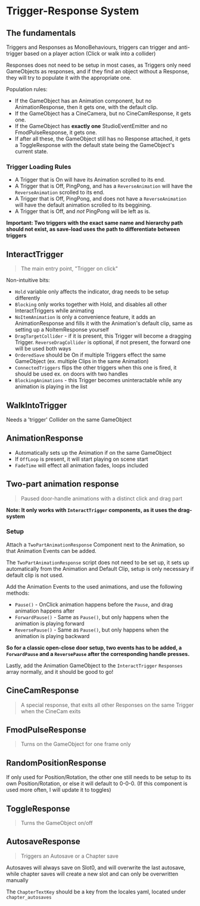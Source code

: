 # Trigger-Response System

## The fundamentals

Triggers and Responses as MonoBehaviours, triggers can trigger and anti-trigger based on a player action (Click or walk into a collider)

Responses does not need to be setup in most cases, as Triggers only need GameObjects as responses, and if they find an object without a Response, they will try to populate it with the appropriate one.

Population rules:
- If the GameObject has an Animation component, but no AnimationResponse, then it gets one, with the default clip.
- If the GameObject has a CineCamera, but no CineCamResponse, it gets one.
- If the GameObject has **exactly one** StudioEventEmitter and no FmodPulseResponse, it gets one.
- If after all these, the GameObject still has no Response attached, it gets a ToggleResponse with the default state being the GameObject's current state.

### Trigger Loading Rules

- A Trigger that is On will have its Animation scrolled to its end.
- A Trigger that is Off, PingPong, and has a `ReverseAnimation` will have the `ReverseAnimation` scrolled to its end.
- A Trigger that is Off, PingPong, and does not have a `ReverseAnimation` will have the default animation scrolled to its beggining.
- A Trigger that is Off, and _not_ PingPong will be left as is.

**Important: Two triggers with the exact same name and hierarchy path should not exist, as save-load uses the path to differentiate between triggers**

## InteractTrigger

> The main entry point, "Trigger on click"

Non-intuitive bits:
- `Hold` variable only affects the indicator, drag needs to be setup differently
- `Blocking` only works together with Hold, and disables all other InteractTriggers while animating
- `NoItemAnimation` is only a convenience feature, it adds an AnimationResponse and fills it with the Animation's default clip, same as setting up a NoItemResponse yourself
- `DragTargetCollider` - if it is present, this Trigger will become a dragging Trigger. `ReverseDragCollider` is optional, if not present, the forward one will be used both ways
- `OrderedSave` should be On if multiple Triggers effect the same GameObject (ex. multiple Clips in the same Animation)
- `ConnectedTriggers` flips the other triggers when this one is fired, it should be used ex. on doors with two handles
- `BlockingAnimations` - this Trigger becomes uninteractable while any animation is playing in the list

## WalkIntoTrigger

Needs a 'trigger' Collider on the same GameObject

## AnimationResponse

- Automatically sets up the Animation if on the same GameObject
- If `OffLoop` is present, it will start playing on scene start
- `FadeTime` will effect all animation fades, loops included

## Two-part animation response

> Paused door-handle animations with a distinct click and drag part

**Note: It only works with `InteractTrigger` components, as it uses the drag-system**

### Setup

Attach a `TwoPartAnimationResponse` Component next to the Animation, so that Animation Events can be added.

The `TwoPartAnimationResponse` script does not need to be set up, it sets up automatically from the Animation and Default Clip, setup is only necessary if default clip is not used.

Add the Animation Events to the used animations, and use the following methods:

- `Pause()` - OnClick animation happens before the `Pause`, and drag animation happens after
- `ForwardPause()` - Same as `Pause()`, but only happens when the animation is playing forward
- `ReversePause()` - Same as `Pause()`, but only happens when the animation is playing backward

**So for a classic open-close door setup, two events has to be added, a `ForwardPause` and a `ReversePause` after the corresponding handle presses.**

Lastly, add the Animation GameObject to the `InteractTrigger` `Responses` array normally, and it should be good to go!

## CineCamResponse

> A special response, that exits all other Responses on the same Trigger when the CineCam exits

## FmodPulseResponse

> Turns on the GameObject for one frame only

## RandomPositionResponse

If only used for Position/Rotation, the other one still needs to be setup to its own Position/Rotation, or else it will default to 0-0-0. (If this component is used more often, I will update it to toggles)

## ToggleResponse

> Turns the GameObject on/off

## AutosaveResponse

> Triggers an Autosave or a Chapter save

Autosaves will always save on Slot0, and will overwrite the last autosave, while chapter saves will create a new slot and can only be overwritten manually

The `ChapterTextKey` should be a key from the locales yaml, located under `chapter_autosaves`
